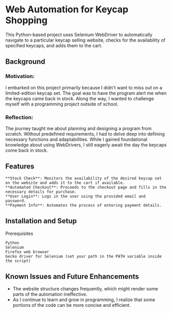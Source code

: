 # Web Automation for Keycap Shopping

This Python-based project uses Selenium WebDriver to automatically navigate to a particular keycap selling website, checks for the availability of specified keycaps, and adds them to the cart.

## Background

### Motivation:
I embarked on this project primarily because I didn't want to miss out on a limited-edition keycap set. The goal was to have the program alert me when the keycaps came back in stock. Along the way, I wanted to challenge myself with a programming project outside of school.

### Reflection:
The journey taught me about planning and designing a program from scratch. Without predefined requirements, I had to delve deep into defining necessary functions and adaptabilities. While I gained foundational knowledge about using WebDrivers, I still eagerly await the day the keycaps come back in stock.

## Features

    **Stock Check**: Monitors the availability of the desired keycap set on the website and adds it to the cart if available.
    **Automated Checkout**: Proceeds to the checkout page and fills in the necessary details for purchase.
    **User Login**: Logs in the user using the provided email and password.
    **Payment Info**: Automates the process of entering payment details.

## Installation and Setup
Prerequisites

    Python
    Selenium
    Firefox web browser
    Gecko driver for Selenium (set your path in the PATH variable inside the script)


## Known Issues and Future Enhancements

  - The website structure changes frequently, which might render some parts of the automation ineffective.
  - As I continue to learn and grow in programming, I realize that some portions of the code can be more concise and efficient.
